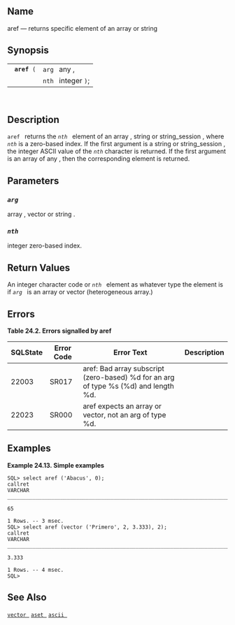 <div>

<div>

</div>

<div>

## Name

aref — returns specific element of an array or string

</div>

<div>

## Synopsis

<div>

|                   |                     |
|-------------------|---------------------|
| ` `**`aref`**` (` | `arg ` any ,        |
|                   | `nth ` integer `)`; |

<div>

 

</div>

</div>

</div>

<div>

## Description

`aref ` returns the *`nth `* element of an
<span class="type">array</span> , <span class="type">string</span> or
<span class="type">string_session</span> , where *`nth`* is a zero-based
index. If the first argument is a <span class="type">string</span> or
<span class="type">string_session</span> , the
<span class="type">integer</span> ASCII value of the *`nth`* character
is returned. If the first argument is an array of <span class="type">any
</span> , then the corresponding element is returned.

</div>

<div>

## Parameters

<div>

### *`arg `*

<span class="type">array </span> , <span class="type">vector </span> or
<span class="type">string </span> .

</div>

<div>

### *`nth `*

<span class="type">integer </span> zero-based index.

</div>

</div>

<div>

## Return Values

An <span class="type">integer </span> character code or *`nth `* element
as whatever type the element is if *`arg `* is an array or vector
(heterogeneous array.)

</div>

<div>

## Errors

<div>

**Table 24.2. Errors signalled by aref**

<div>

| SQLState                              | Error Code                            | Error Text                                                                                                          | Description |
|---------------------------------------|---------------------------------------|---------------------------------------------------------------------------------------------------------------------|-------------|
| <span class="errorcode">22003 </span> | <span class="errorcode">SR017 </span> | <span class="errortext">aref: Bad array subscript (zero-based) %d for an arg of type %s (%d) and length %d. </span> |             |
| <span class="errorcode">22023 </span> | <span class="errorcode">SR000 </span> | <span class="errortext">aref expects an array or vector, not an arg of type %d. </span>                             |             |

</div>

</div>

  

</div>

<div>

## Examples

<div>

**Example 24.13. Simple examples**

<div>

``` screen
SQL> select aref ('Abacus', 0);
callret
VARCHAR
_______________________________________________________________________________

65

1 Rows. -- 3 msec.
SQL> select aref (vector ('Primero', 2, 3.333), 2);
callret
VARCHAR
_______________________________________________________________________________

3.333

1 Rows. -- 4 msec.
SQL>
```

</div>

</div>

  

</div>

<div>

## See Also

<a href="fn_vector.html" class="link" title="vector"><code
class="function">vector </code></a>
<a href="fn_aset.html" class="link" title="aset"><code
class="function">aset </code></a>
<a href="fn_ascii.html" class="link" title="ascii"><code
class="function">ascii </code></a>

</div>

</div>
